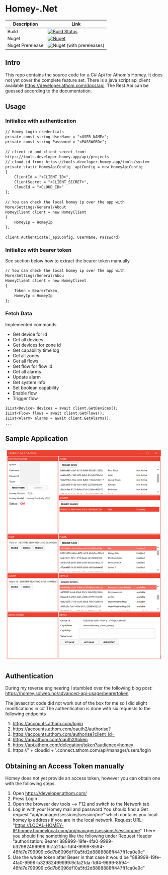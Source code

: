 # Homey-.Net

|Description      |Link        |
|-----------------|------------|
|Build            |[![Build Status](https://github.com/epsmae/Homey-.Net/actions/workflows/release_build.yml/badge.svg?branch=master)](https://github.com/epsmae/Homey-.Net/actions/workflows/release_build.yml)|
|Nuget            |[![Nuget](https://img.shields.io/nuget/v/Homey.Net)](https://www.nuget.org/packages/Homey.Net)|
|Nuget Prerelease |![Nuget (with prereleases)](https://img.shields.io/nuget/vpre/Homey.Net)

## Intro
This repo contains the source code for a C# Api for Athom's Homey.
It does not yet cover the complete feature set.
There is a java script api client available https://developer.athom.com/docs/api.
The Rest Api can be guessed according to the documentation.

## Usage

### Initialize with authentication
```
// Homey Login credentials
private const string UserName = "<USER_NAME>";
private const string Password = "<PASSWORD>";

// client id and client secret from: https://tools.developer.homey.app/api/projects
// cloud id from: https://tools.developer.homey.app/tools/system 
private static HomeyApiConfig _apiConfig = new HomeyApiConfig
{
    ClientId = "<CLIENT_ID>",
    ClientSecret = "<CLIENT_SECRET>",
    CloudId = "<CLOUD_ID>"
};

// You can check the local homey ip over the app with More/Settings/General/About
HomeyClient client = new HomeyClient
{
    HomeyIp = HomeyIp
};

client.Authenticate(_apiConfig, UserName, Password)

```

### Initialize with bearer token
See section below how to extract the bearer token manually

```
// You can check the local homey ip over the app with More/Settings/General/Abou
HomeyClient client = new HomeyClient
{
    Token = BearerToken,
    HomeyIp = HomeyIp
};
```

### Fetch Data

Implemented commands
* Get device for id
* Get all devices
* Get devices for zone id
* Get capability time log
* Gel all zones
* Get all flows
* Get flow for flow id
* Get all alarms
* Update alarm
* Get system info
* Set boolean capability
* Enable flow
* Trigger flow

```
IList<Device> devices = await client.GetDevices();
IList<Flow> flows = await client.GetFlows();
IList<Alarm> alarms = await client.GetAlarms();
...
```

## Sample Application
![Screenshot](docu/screenshot.png)

## Authentication
During my reverse engineering I stumbled over the following blog post:
https://homey.solweb.no/advanced-api-usage/bearertoken

The javascript code did not work out of the box for me so I did slight modifications in c#
The authentication is done with six requests to the following endpoints
1. https://accounts.athom.com/login
2. https://accounts.athom.com/oauth2/authorise?
3. https://accounts.athom.com/authorise?client_id=
4. https://api.athom.com/oauth2/token
5. https://api.athom.com/delegation/token?audience=homey
6. https://' + cloudid + '.connect.athom.com/api/manager/users/login

## Obtaining an Access Token manually
Homey does not yet provide an access token, however you can obtain one with the following steps.

1. Open https://developer.athom.com/
2. Press Login
3. Open the browser dev tools --> F12 and switch to the Network tab
4. Log in with your Homey mail and password
    You should find a Get request "api/manager/sessions/session/me" which contains you local homey ip address if you are in the local network. Request URL: "https://LOCAL-HOMEY-IP.homey.homeylocal.com/api/manager/sessions/session/me" There you should fine something like the following under Request Header
    "authorization: Bearer 888999-19fe-4fa0-9999-b32982499999:9c1a21da-1df4-9999-8594-46fd7e799999:c6d7b6096df10a5fd2d8888888ff447ff1ca0e9c"
5. Use the whole token after Beaer in that case it would be "888999-19fe-4fa0-9999-b32982499999:9c1a21da-1df4-9999-8594-46fd7e799999:c6d7b6096df10a5fd2d8888888ff447ff1ca0e9c"

